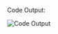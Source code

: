 Code Output:

![Code Output](https://github.com/saadsultan482/Drag-Drop-Using-HTML-CSS-And-JavaScript/assets/155612191/6f44a9c3-7710-4128-afdd-8bbeadc25203)
